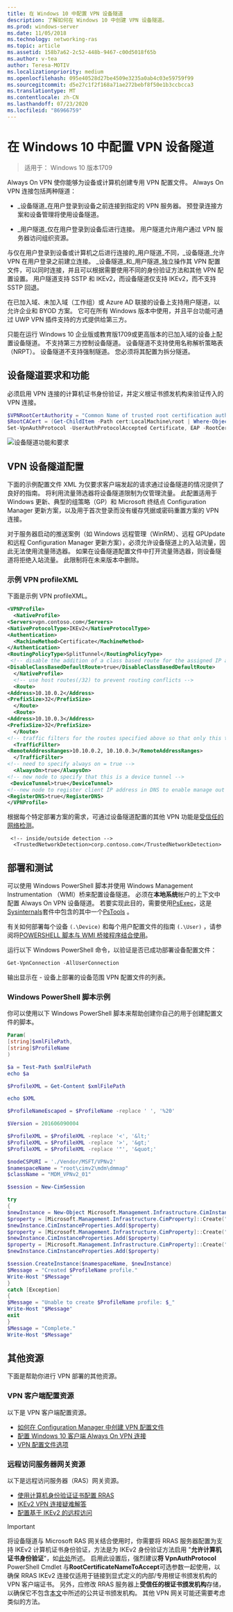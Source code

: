 ```yaml
---
title: 在 Windows 10 中配置 VPN 设备隧道
description: 了解如何在 Windows 10 中创建 VPN 设备隧道。
ms.prod: windows-server
ms.date: 11/05/2018
ms.technology: networking-ras
ms.topic: article
ms.assetid: 158b7a62-2c52-448b-9467-c00d5018f65b
ms.author: v-tea
author: Teresa-MOTIV
ms.localizationpriority: medium
ms.openlocfilehash: 095e40528d27be4509e3235a0ab4c03e59759f99
ms.sourcegitcommit: d5e27c1f2f168a71ae272bebf8f50e1b3ccbcca3
ms.translationtype: MT
ms.contentlocale: zh-CN
ms.lasthandoff: 07/23/2020
ms.locfileid: "86966759"
---
```

# <a name="configure-vpn-device-tunnels-in-windows-10"></a>在 Windows 10 中配置 VPN 设备隧道

>适用于： Windows 10 版本1709

Always On VPN 使你能够为设备或计算机创建专用 VPN 配置文件。 Always On VPN 连接包括两种隧道： 

- _设备隧道_在用户登录到设备之前连接到指定的 VPN 服务器。 预登录连接方案和设备管理将使用设备隧道。

- _用户隧道_仅在用户登录到设备后进行连接。 用户隧道允许用户通过 VPN 服务器访问组织资源。

与仅在用户登录到设备或计算机之后进行连接的_用户隧道_不同，_设备隧道_允许 VPN 在用户登录之前建立连接。 _设备隧道_和_用户隧道_独立操作其 VPN 配置文件，可以同时连接，并且可以根据需要使用不同的身份验证方法和其他 VPN 配置设置。 用户隧道支持 SSTP 和 IKEv2，而设备隧道仅支持 IKEv2，而不支持 SSTP 回退。

在已加入域、未加入域（工作组）或 Azure AD 联接的设备上支持用户隧道，以允许企业和 BYOD 方案。 它可在所有 Windows 版本中使用，并且平台功能可通过 UWP VPN 插件支持的方式提供给第三方。

只能在运行 Windows 10 企业版或教育版1709或更高版本的已加入域的设备上配置设备隧道。 不支持第三方控制设备隧道。 设备隧道不支持使用名称解析策略表（NRPT）。 设备隧道不支持强制隧道。 您必须将其配置为拆分隧道。


## <a name="device-tunnel-requirements-and-features"></a>设备隧道要求和功能
必须启用 VPN 连接的计算机证书身份验证，并定义根证书颁发机构来验证传入的 VPN 连接。 

```PowerShell
$VPNRootCertAuthority = "Common Name of trusted root certification authority"
$RootCACert = (Get-ChildItem -Path cert:LocalMachine\root | Where-Object {$_.Subject -Like "*$VPNRootCertAuthority*" })
Set-VpnAuthProtocol -UserAuthProtocolAccepted Certificate, EAP -RootCertificateNameToAccept $RootCACert -PassThru
```

![设备隧道功能和要求](../../media/device-tunnel-feature-and-requirements.png)

## <a name="vpn-device-tunnel-configuration"></a>VPN 设备隧道配置

下面的示例配置文件 XML 为仅要求客户端发起的请求通过设备隧道的情况提供了良好的指南。  将利用流量筛选器将设备隧道限制为仅管理流量。  此配置适用于 Windows 更新、典型的组策略（GP）和 Microsoft 终结点 Configuration Manager 更新方案，以及用于首次登录而没有缓存凭据或密码重置方案的 VPN 连接。 

对于服务器启动的推送案例（如 Windows 远程管理（WinRM）、远程 GPUpdate 和远程 Configuration Manager 更新方案），必须允许设备隧道上的入站流量，因此无法使用流量筛选器。  如果在设备隧道配置文件中打开流量筛选器，则设备隧道将拒绝入站流量。  此限制将在未来版本中删除。


### <a name="sample-vpn-profilexml"></a>示例 VPN profileXML

下面是示例 VPN profileXML。

``` xml
<VPNProfile>  
  <NativeProfile>  
<Servers>vpn.contoso.com</Servers>  
<NativeProtocolType>IKEv2</NativeProtocolType>  
<Authentication>  
  <MachineMethod>Certificate</MachineMethod>  
</Authentication>  
<RoutingPolicyType>SplitTunnel</RoutingPolicyType>  
 <!-- disable the addition of a class based route for the assigned IP address on the VPN interface -->
<DisableClassBasedDefaultRoute>true</DisableClassBasedDefaultRoute>  
  </NativeProfile> 
  <!-- use host routes(/32) to prevent routing conflicts -->  
  <Route>  
<Address>10.10.0.2</Address>  
<PrefixSize>32</PrefixSize>  
  </Route>  
  <Route>  
<Address>10.10.0.3</Address>  
<PrefixSize>32</PrefixSize>  
  </Route>  
<!-- traffic filters for the routes specified above so that only this traffic can go over the device tunnel --> 
  <TrafficFilter>  
<RemoteAddressRanges>10.10.0.2, 10.10.0.3</RemoteAddressRanges>  
  </TrafficFilter>
<!-- need to specify always on = true --> 
  <AlwaysOn>true</AlwaysOn> 
<!-- new node to specify that this is a device tunnel -->  
 <DeviceTunnel>true</DeviceTunnel>
<!--new node to register client IP address in DNS to enable manage out -->
<RegisterDNS>true</RegisterDNS>
</VPNProfile>
```

根据每个特定部署方案的需求，可通过设备隧道配置的其他 VPN 功能是[受信任的网络检测](https://social.technet.microsoft.com/wiki/contents/articles/38546.new-features-for-vpn-in-windows-10-and-windows-server-2016.aspx#Trusted_Network_Detection)。

```
 <!-- inside/outside detection -->
  <TrustedNetworkDetection>corp.contoso.com</TrustedNetworkDetection>
```

## <a name="deployment-and-testing"></a>部署和测试

可以使用 Windows PowerShell 脚本并使用 Windows Management Instrumentation （WMI）桥来配置设备隧道。 必须在**本地系统**帐户的上下文中配置 Always On VPN 设备隧道。 若要实现此目的，需要使用[PsExec](/sysinternals/downloads/psexec)，这是[Sysinternals](/sysinternals/)套件中包含的其中一个[PsTools](/sysinternals/downloads/pstools) 。

有关如何部署每个设备 `(.\Device)` 和每个用户配置文件的指南 `(.\User)` ，请参阅将[POWERSHELL 脚本与 WMI 桥接程序结合使用](/windows/client-management/mdm/using-powershell-scripting-with-the-wmi-bridge-provider)。

运行以下 Windows PowerShell 命令，以验证是否已成功部署设备配置文件：

  ```powershell
  Get-VpnConnection -AllUserConnection
  ```

输出显示在 \- 设备上部署的设备范围 VPN 配置文件的列表。

### <a name="example-windows-powershell-script"></a>Windows PowerShell 脚本示例

你可以使用以下 Windows PowerShell 脚本来帮助创建你自己的用于创建配置文件的脚本。

```PowerShell
Param(
[string]$xmlFilePath,
[string]$ProfileName
)

$a = Test-Path $xmlFilePath
echo $a

$ProfileXML = Get-Content $xmlFilePath

echo $XML

$ProfileNameEscaped = $ProfileName -replace ' ', '%20'

$Version = 201606090004

$ProfileXML = $ProfileXML -replace '<', '&lt;'
$ProfileXML = $ProfileXML -replace '>', '&gt;'
$ProfileXML = $ProfileXML -replace '"', '&quot;'

$nodeCSPURI = './Vendor/MSFT/VPNv2'
$namespaceName = "root\cimv2\mdm\dmmap"
$className = "MDM_VPNv2_01"

$session = New-CimSession

try
{
$newInstance = New-Object Microsoft.Management.Infrastructure.CimInstance $className, $namespaceName
$property = [Microsoft.Management.Infrastructure.CimProperty]::Create("ParentID", "$nodeCSPURI", 'String', 'Key')
$newInstance.CimInstanceProperties.Add($property)
$property = [Microsoft.Management.Infrastructure.CimProperty]::Create("InstanceID", "$ProfileNameEscaped", 'String', 'Key')
$newInstance.CimInstanceProperties.Add($property)
$property = [Microsoft.Management.Infrastructure.CimProperty]::Create("ProfileXML", "$ProfileXML", 'String', 'Property')
$newInstance.CimInstanceProperties.Add($property)

$session.CreateInstance($namespaceName, $newInstance)
$Message = "Created $ProfileName profile."
Write-Host "$Message"
}
catch [Exception]
{
$Message = "Unable to create $ProfileName profile: $_"
Write-Host "$Message"
exit
}
$Message = "Complete."
Write-Host "$Message"
```

## <a name="additional-resources"></a>其他资源

下面是帮助你进行 VPN 部署的其他资源。

### <a name="vpn-client-configuration-resources"></a>VPN 客户端配置资源

以下是 VPN 客户端配置资源。

- [如何在 Configuration Manager 中创建 VPN 配置文件](/configmgr/protect/deploy-use/create-vpn-profiles)
- [配置 Windows 10 客户端 Always On VPN 连接](always-on-vpn/deploy/vpn-deploy-client-vpn-connections.md)
- [VPN 配置文件选项](/windows/access-protection/vpn/vpn-profile-options)

### <a name="remote-access-server-gateway-resources"></a>远程访问服务器网关资源

以下是远程访问服务器（RAS）网关资源。

- [使用计算机身份验证证书配置 RRAS](/previous-versions/windows/it-pro/windows-server-2008-R2-and-2008/dd458982(v=ws.11))
- [IKEv2 VPN 连接疑难解答](/previous-versions/windows/it-pro/windows-server-2008-R2-and-2008/dd941612(v=ws.10))
- [配置基于 IKEv2 的远程访问](/previous-versions/windows/it-pro/windows-server-2008-R2-and-2008/ff687731(v=ws.10))

>[!IMPORTANT]
>将设备隧道与 Microsoft RAS 网关结合使用时，你需要将 RRAS 服务器配置为支持 IKEv2 计算机证书身份验证，方法是为 IKEv2 身份验证方法启用 "**允许计算机证书身份验证**"，如[此处](/previous-versions/windows/it-pro/windows-server-2008-r2-and-2008/ee922682%28v=ws.10%29)所述。 启用此设置后，强烈建议**将 VpnAuthProtocol** PowerShell Cmdlet 与**RootCertificateNameToAccept**可选参数一起使用，以确保 RRAS IKEv2 连接仅适用于链接到显式定义的内部/专用根证书颁发机构的 VPN 客户端证书。 另外，应修改 RRAS 服务器上**受信任的根证书颁发机构**存储，以确保它不包含[本文](/archive/blogs/rrasblog/what-type-of-certificate-to-install-on-the-vpn-server)中所述的公共证书颁发机构。 其他 VPN 网关可能还需要考虑类似的方法。
